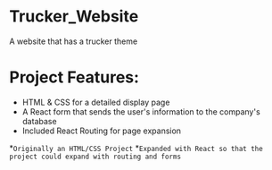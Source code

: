 # Trucker_Website
A website that has a trucker theme


# Project Features:
* HTML & CSS for a detailed display page
* A React form that sends the user's information to the company's database
* Included React Routing for page expansion


*`Originally an HTML/CSS Project`
*`Expanded with React so that the project could expand with routing and forms`
